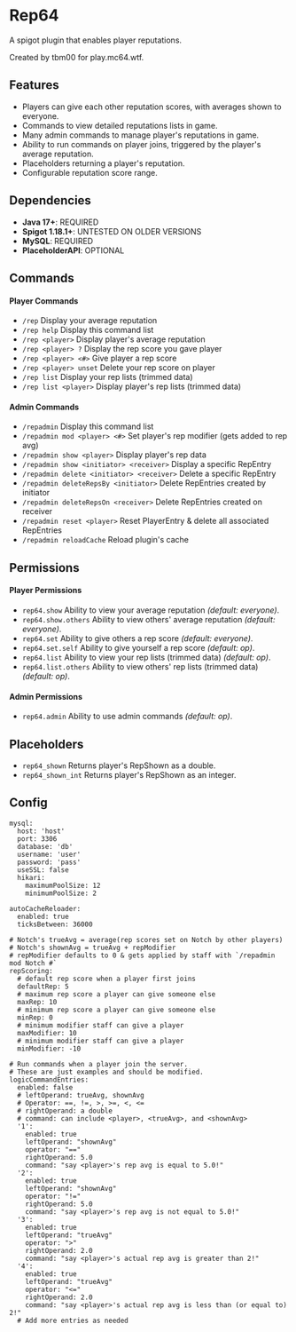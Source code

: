 # Rep64
A spigot plugin that enables player reputations.

Created by tbm00 for play.mc64.wtf.

## Features
- Players can give each other reputation scores, with averages shown to everyone.
- Commands to view detailed reputations lists in game.
- Many admin commands to manage player's reputations in game.
- Ability to run commands on player joins, triggered by the player's average reputation.
- Placeholders returning a player's reputation.
- Configurable reputation score range.

## Dependencies
- **Java 17+**: REQUIRED
- **Spigot 1.18.1+**: UNTESTED ON OLDER VERSIONS
- **MySQL**: REQUIRED
- **PlaceholderAPI**: OPTIONAL

## Commands
#### Player Commands
- `/rep` Display your average reputation
- `/rep help` Display this command list
- `/rep <player>` Display player's average reputation
- `/rep <player> ?` Display the rep score you gave player
- `/rep <player> <#>` Give player a rep score
- `/rep <player> unset` Delete your rep score on player
- `/rep list` Display your rep lists (trimmed data)
- `/rep list <player>` Display player's rep lists (trimmed data)

#### Admin Commands
- `/repadmin` Display this command list
- `/repadmin mod <player> <#>` Set player's rep modifier (gets added to rep avg)
- `/repadmin show <player>` Display player's rep data
- `/repadmin show <initiator> <receiver>` Display a specific RepEntry
- `/repadmin delete <initiator> <receiver>` Delete a specific RepEntry
- `/repadmin deleteRepsBy <initiator>` Delete RepEntries created by initiator
- `/repadmin deleteRepsOn <receiver>` Delete RepEntries created on receiver
- `/repadmin reset <player>` Reset PlayerEntry & delete all associated RepEntries
- `/repadmin reloadCache` Reload plugin's cache

## Permissions
#### Player Permissions
- `rep64.show` Ability to view your average reputation *(default: everyone)*.
- `rep64.show.others` Ability to view others' average reputation *(default: everyone)*.
- `rep64.set` Ability to give others a rep score *(default: everyone)*.
- `rep64.set.self` Ability to give yourself a rep score *(default: op)*. 
- `rep64.list` Ability to view your rep lists (trimmed data) *(default: op)*.
- `rep64.list.others` Ability to view others' rep lists (trimmed data) *(default: op)*.

#### Admin Permissions
- `rep64.admin` Ability to use admin commands *(default: op)*.

## Placeholders
- `rep64_shown` Returns player's RepShown as a double.
- `rep64_shown_int` Returns player's RepShown as an integer.

## Config
```
mysql:
  host: 'host'
  port: 3306
  database: 'db'
  username: 'user'
  password: 'pass'
  useSSL: false
  hikari:
    maximumPoolSize: 12
    minimumPoolSize: 2

autoCacheReloader:
  enabled: true
  ticksBetween: 36000

# Notch's trueAvg = average(rep scores set on Notch by other players)
# Notch's shownAvg = trueAvg + repModifier
# repModifier defaults to 0 & gets applied by staff with `/repadmin mod Notch #`
repScoring:
  # default rep score when a player first joins
  defaultRep: 5
  # maximum rep score a player can give someone else
  maxRep: 10
  # minimum rep score a player can give someone else
  minRep: 0
  # minimum modifier staff can give a player
  maxModifier: 10
  # minimum modifier staff can give a player
  minModifier: -10

# Run commands when a player join the server.
# These are just examples and should be modified.
logicCommandEntries:
  enabled: false
  # leftOperand: trueAvg, shownAvg
  # Operator: ==, !=, >, >=, <, <=
  # rightOperand: a double
  # command: can include <player>, <trueAvg>, and <shownAvg>
  '1':
    enabled: true
    leftOperand: "shownAvg"
    operator: "=="
    rightOperand: 5.0
    command: "say <player>'s rep avg is equal to 5.0!"
  '2':
    enabled: true
    leftOperand: "shownAvg"
    operator: "!="
    rightOperand: 5.0
    command: "say <player>'s rep avg is not equal to 5.0!"
  '3':
    enabled: true
    leftOperand: "trueAvg"
    operator: ">"
    rightOperand: 2.0
    command: "say <player>'s actual rep avg is greater than 2!"
  '4':
    enabled: true
    leftOperand: "trueAvg"
    operator: "<="
    rightOperand: 2.0
    command: "say <player>'s actual rep avg is less than (or equal to) 2!"
  # Add more entries as needed
```